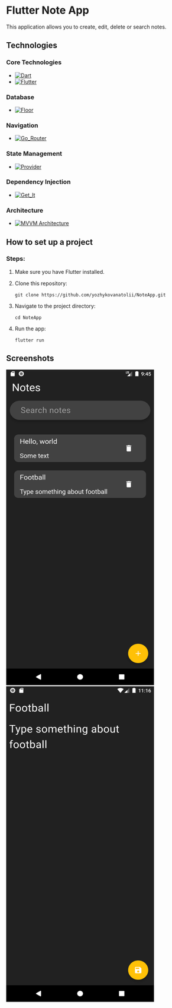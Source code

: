 # Flutter Note App

This application allows you to create, edit, delete or search notes.

## Technologies

### Core Technologies

- [![Dart][dart-shield]][dart-url]
- [![Flutter][flutter-shield]][flutter-url]

### Database

- [![Floor][floor-shield]][floor-url]

### Navigation

- [![Go_Router][go_router-shield]][go_router-url]

### State Management

- [![Provider][provider-shield]][provider-url]

### Dependency Injection

- [![Get_It][get_it-shield]][get_it-url]

### Architecture

- [![MVVM Architecture][mvvmarchitecture-shield]][mvvmarchitecture-url]

## How to set up a project
### Steps:
1. Make sure you have Flutter installed.
2. Clone this repository:

   ```
   git clone https://github.com/yozhykovanatolii/NoteApp.git
   ```
4. Navigate to the project directory:

   ```
   cd NoteApp
   ```
6. Run the app:

   ```
   flutter run
   ```

## Screenshots
<img src="https://github.com/yozhykovanatolii/NoteApp/blob/main/Screenshot_1738575931.png" width="400" height="850">
<img src="https://github.com/yozhykovanatolii/NoteApp/blob/main/Screenshot_1734952606.png" width="400" height="850">

[dart-shield]: https://img.shields.io/static/v1?message=v3.6.0&color=orange&label=Dart
[dart-url]: https://dart.dev/

[flutter-shield]: https://img.shields.io/static/v1?message=v3.27.1&color=yellow&label=Flutter
[flutter-url]: https://docs.flutter.dev/

[floor-shield]: https://img.shields.io/static/v1?message=v1.5.0&color=blue&label=Floor
[floor-url]: https://pub.dev/packages/floor

[go_router-shield]: https://img.shields.io/static/v1?message=v14.6.3&color=purple&label=Go_Router
[go_router-url]: https://pub.dev/packages/go_router

[provider-shield]: https://img.shields.io/static/v1?message=v6.1.2&color=green&label=Provider
[provider-url]: https://pub.dev/packages/provider

[get_it-shield]: https://img.shields.io/static/v1?message=v8.0.3&color=white&label=Get_It
[get_it-url]: https://pub.dev/packages/get_it

[mvvmarchitecture-shield]: https://img.shields.io/static/v1?message=Structured%20Design&color=red&label=MVVM%20Architecture
[mvvmarchitecture-url]: https://www.digitalocean.com/community/tutorials/android-mvvm-design-pattern
